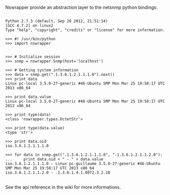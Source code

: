 Nswrapper provide an abstraction layer to the netsnmp python bindings:


<pre>
<code>
Python 2.7.3 (default, Sep 26 2012, 21:51:14) 
[GCC 4.7.2] on linux2
Type "help", "copyright", "credits" or "license" for more information.

>>> #! /usr/bin/python
>>> import nswrapper
 

>>> # Initialize session
>>> snmp = nswrapper.Snmp(host='localhost')

>>> # Getting system information
>>> data = snmp.get(".1.3.6.1.2.1.1.1.0").next()
>>> print data  
Linux pc-local 3.5.0-27-generic #46-Ubuntu SMP Mon Mar 25 19:58:17 UTC 2013 x86_64

>>> print data.value  
Linux pc-local 3.5.0-27-generic #46-Ubuntu SMP Mon Mar 25 19:58:17 UTC 2013 x86_64

>>> print type(data)  
&lt;class 'nswrapper.types.OctetStr'&gt;

>>> print type(data.value)
&lt;type 'str'&gt;

>>> print data.oid  
iso.3.6.1.2.1.1.1.0

>>> for data in snmp.get(".1.3.6.1.2.1.1.1.0", ".1.3.6.1.2.1.1.2.0"):
...     print data.oid + " - " + data.value
iso.3.6.1.2.1.1.1.0 - Linux pc-guillaume 3.5.0-27-generic #46-Ubuntu SMP Mon Mar 25 19:58:17 UTC 2013 x86_64
iso.3.6.1.2.1.1.2.0 - .1.3.6.1.4.1.8072.3.2.10
</code>
</pre>

See the api reference in the wiki for more informations.
